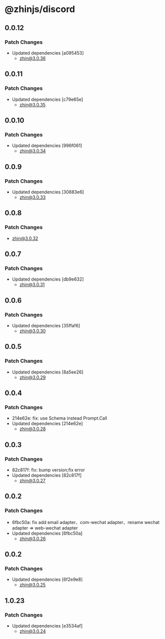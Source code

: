 # @zhinjs/discord

## 0.0.12

### Patch Changes

- Updated dependencies [a095453]
  - zhin@3.0.36

## 0.0.11

### Patch Changes

- Updated dependencies [c79e65e]
  - zhin@3.0.35

## 0.0.10

### Patch Changes

- Updated dependencies [996f061]
  - zhin@3.0.34

## 0.0.9

### Patch Changes

- Updated dependencies [30883e6]
  - zhin@3.0.33

## 0.0.8

### Patch Changes

- zhin@3.0.32

## 0.0.7

### Patch Changes

- Updated dependencies [db9e632]
  - zhin@3.0.31

## 0.0.6

### Patch Changes

- Updated dependencies [35ffaf6]
  - zhin@3.0.30

## 0.0.5

### Patch Changes

- Updated dependencies [8a5ee26]
  - zhin@3.0.29

## 0.0.4

### Patch Changes

- 214e62e: fix: use Schema instead Prompt.Call
- Updated dependencies [214e62e]
  - zhin@3.0.28

## 0.0.3

### Patch Changes

- 82c817f: fix: bump version;fix error
- Updated dependencies [82c817f]
  - zhin@3.0.27

## 0.0.2

### Patch Changes

- 6fbc50a: fix add email adapter、com-wechat adapter、rename wechat adapter => web-wechat adapter
- Updated dependencies [6fbc50a]
  - zhin@3.0.26

## 0.0.2

### Patch Changes

- Updated dependencies [6f2e9e8]
  - zhin@3.0.25

## 1.0.23

### Patch Changes

- Updated dependencies [e3534af]
  - zhin@3.0.24
